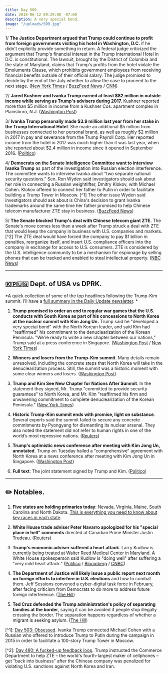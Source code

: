 ```yaml
---
title: Day 509
date: 2018-06-12 09:29:00 -07:00
description: A very special bond.
image: "/uploads/509.jpg"
---
```


1/ **The Justice Department argued that Trump could continue to profit from foreign governments visiting his hotel in Washington, D.C.** if he didn't explicitly provide something in return. A federal judge criticized the argument that Trump's financial interest in the Trump International Hotel in D.C. is constitutional. The lawsuit, brought by the District of Columbia and the state of Maryland, claims that Trump's profits from the hotel violate the Emoluments Clause, which prohibits government employees from receiving financial benefits outside of their official salary. The judge promised to decide by the end of the July whether to allow the case to proceed to the next stage. ([New York Times](https://www.nytimes.com/2018/06/11/us/politics/emoluments-lawsuit-trump-hotel.html) / [BuzzFeed News](https://www.buzzfeed.com/zoetillman/justice-department-emolument-clause-argument) / [CNN](https://www.cnn.com/2018/06/11/politics/trump-emoluments-hearing/index.html))

2/ **Jared Kushner and Ivanka Trump earned at least $82 million in outside income while serving as Trump's advisers during 2017.** Kushner reported more than $5 million in income from a Kushner Cos. apartment complex in Plainsboro, N.J. ([Washington Post](https://www.washingtonpost.com/politics/jared-kushner-and-ivanka-trump-made-at-least-82-million-in-outside-income-last-year-while-serving-in-the-white-house-filings-show/2018/06/11/a41d0720-6dab-11e8-bd50-b80389a4e569_story.html?noredirect=on&utm_term=.cc17e4068a68))

3/ **Ivanka Trump personally made $3.9 million last year from her stake in the Trump International Hotel**. She made an additional $5 million from businesses connected to her personal brand, as well as roughly $2 million in 2017 in pay and severance from the Trump Payroll Corp. Her reported income from the hotel in 2017 was much higher than it was last year, when she reported about $2.4 million in income since it opened in September 2016. ([Politico](https://www.politico.com/story/2018/06/11/ivanka-trump-international-hotel-profit-637361))

4/ **Democrats on the Senate Intelligence Committee want to interview Ivanka Trump** as part of the investigation into Russian election interference. The committee wants to interview Ivanka about "two separate national security questions." Sen. Ron Wyden said investigators should ask about her role in connecting a Russian weightlifter, Dmitry Klokov, with Michael Cohen. Klokov offered to connect her father to Putin in order to facilitate building a Trump Tower in Moscow. \[^1\] The other issue Wyden said investigators should ask about is China's decision to grant Ivanka trademarks around the same time her father promised to help Chinese telecom manufacturer ZTE stay in business. ([BuzzFeed News](https://www.buzzfeed.com/emmaloop/democrats-want-to-interview-ivanka-trump-in-the-russia-probe))

5/ **The Senate blocked Trump's deal with Chinese telecom giant ZTE.** The Senate's move comes less than a week after Trump struck a deal with ZTE that would keep the company in business with U.S. companies and markets. \[^2\] The ZTE deal would have forced the company to pay $1 billion in penalties, reorganize itself, and insert U.S. compliance officers into the company in exchange for access to U.S. consumers. ZTE is considered by the U.S. intelligence community to be a mechanism for espionage by selling phones that can be tracked and enabled to steal intellectual property. ([NBC News](https://www.nbcnews.com/politics/congress/senate-blocks-zte-deal-rebuke-trump-deal-n882196))

---

## 🇰🇵🇺🇸 Dept. of USA vs DPRK.

*A quick collection of some of the top headlines following the Trump-Kim summit. I'll have a [full summary in the Daily Update newsletter](https://whatthefuckjusthappenedtoday.com/subscribe/). *

1. **Trump promised to order an end to regular war games that the U.S. conducts with South Korea as part of his concessions to North Korea at the nuclear summit with Kim Jong Un.** Trump said he "developed a very special bond" with the North Korean leader, and said Kim had "reaffirmed" his commitment to the denuclearization of the Korean Peninsula. "We’re ready to write a new chapter between our nations," Trump said at a press conference in Singapore. ([Washington Post](https://www.washingtonpost.com/politics/trump-kim-summit-trump-says-we-have-developed-a-very-special-bond-at-end-of-historic-meeting/2018/06/12/ff43465a-6dba-11e8-bf86-a2351b5ece99_story.html?utm_term=.9062092d1277) / [New York Times](https://www.nytimes.com/2018/06/11/world/asia/trump-kim-summitmeeting.html))

2. **Winners and losers from the Trump-Kim summit**. Many details remain unresolved, including the concrete steps that North Korea will take in the denuclearization process. Still, the summit was a historic moment with some clear winners and losers. ([Washington Post](https://www.washingtonpost.com/news/the-fix/wp/2018/06/12/winners-and-losers-from-the-trump-kim-summit/))

3. **Trump and Kim See New Chapter for Nations After Summit**. In the statement they signed, Mr. Trump "committed to provide security guarantees" to North Korea, and Mr. Kim "reaffirmed his firm and unwavering commitment to complete denuclearization of the Korean Peninsula." ([New York Times](https://www.nytimes.com/2018/06/11/world/asia/trump-kim-summitmeeting.html))

4. **Historic Trump-Kim summit ends with promise, light on substance**. Several experts said the summit failed to secure any concrete commitments by Pyongyang for dismantling its nuclear arsenal. They also noted the statement did not refer to human rights in one of the world’s most repressive nations. ([Reuters](https://www.reuters.com/article/us-northkorea-usa/trump-optimistic-on-north-korea-summit-despite-differences-on-ending-nuclear-standoff-idUSKBN1J72PM))

5. **Trump's optimistic news conference after meeting with Kim Jong Un, annotated**. Trump on Tuesday hailed a “comprehensive” agreement with North Korea at a news conference after meeting with Kim Jong Un in Singapore. ([Washington Post](https://www.washingtonpost.com/news/the-fix/wp/2018/06/12/trumps-optimistic-news-conference-after-meeting-with-kim-jong-un-annotated/))

6. **Full text**: The joint statement signed by Trump and Kim. ([Politico](https://www.politico.com/story/2018/06/12/full-text-trump-kim-korea-summit-637541))

---

## ✏️ Notables.

1. **Five states are holding primaries today**: Nevada, Virginia, Maine, South Carolina and North Dakota. [This is everything you need to know about key races in each state](https://talk.whatthefuckjusthappenedtoday.com/t/the-2018-midterm-election-schedule-primaries-and-key-dates/3493).

2. **White House trade adviser Peter Navarro apologized for his "special place in hell" comments** directed at Canadian Prime Minister Justin Trudeau. ([Reuters](https://www.reuters.com/article/us-g7-summit-navarro/white-houses-navarro-apologizes-for-special-place-in-hell-comment-idUSKBN1J8205?))

3. **Trump's economic adviser suffered a heart attack**. Larry Kudlow is currently being treated at Walter Reed Medical Center in Maryland. A White House spokesperson said Kudlow is "doing well" after suffering a "very mild heart attack." ([Politico](https://www.politico.com/story/2018/06/11/kudlow-suffers-heart-attack-trump-tweets-637534) / [Bloomberg](https://www.bloomberg.com/news/articles/2018-06-12/trump-says-economic-adviser-kudlow-suffered-heart-attack) / [CNBC](https://www.cnbc.com/2018/06/11/white-house-economic-advisor-larry-kudlow-suffers-heart-attack-trump-tweets.html))

4. **The Department of Justice will likely issue a public report next month on foreign efforts to interfere in U.S. elections** and how to combat them. Jeff Sessions convened a cyber-digital task force in February, after facing criticism from Democrats to do more to address future foreign interference. ([The Hill](http://thehill.com/policy/cybersecurity/391812-doj-likely-to-issue-public-report-on-foreign-election-interference-in))

5. **Ted Cruz defended the Trump administration's policy of separating families at the border**, saying it can be avoided if people stop illegally crossing the border. The separation happens regardless of whether a migrant is seeking asylum. ([The Hill](http://thehill.com/homenews/senate/391699-cruz-defends-trump-policy-of-family-separation))

\[^1\]: [Day 503: Obsessed](https://whatthefuckjusthappenedtoday.com/2018/06/06/day-503/#2-ivanka-trump-connected-michael-coh). Ivanka Trump connected Michael Cohen with a Russian who offered to introduce Trump to Putin during the campaign in 2015 in order to facilitate a 100-story Trump Tower in Moscow.

\[^2\]: [Day 480: A fucked-up feedback loop](https://whatthefuckjusthappenedtoday.com/2018/05/14/day-480/#7-betsy-devos-scaled-back-the-educat). Trump instructed the Commerce Department to help ZTE – the world's fourth-largest maker of cellphones – get "back into business" after the Chinese company was penalized for violating U.S. sanctions against North Korea and Iran.